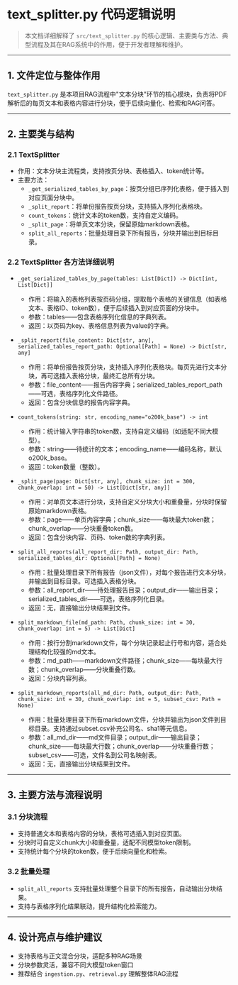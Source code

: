 # text_splitter.py 代码逻辑说明

> 本文档详细解释了 `src/text_splitter.py` 的核心逻辑、主要类与方法、典型流程及其在RAG系统中的作用，便于开发者理解和维护。

---

## 1. 文件定位与整体作用

`text_splitter.py` 是本项目RAG流程中"文本分块"环节的核心模块，负责将PDF解析后的每页文本和表格内容进行分块，便于后续向量化、检索和RAG问答。

---

## 2. 主要类与结构

### 2.1 TextSplitter
- 作用：文本分块主流程类，支持按页分块、表格插入、token统计等。
- 主要方法：
  - `_get_serialized_tables_by_page`：按页分组已序列化表格，便于插入到对应页面分块中。
  - `_split_report`：将单份报告按页分块，支持插入序列化表格块。
  - `count_tokens`：统计文本的token数，支持自定义编码。
  - `_split_page`：将单页文本分块，保留原始markdown表格。
  - `split_all_reports`：批量处理目录下所有报告，分块并输出到目标目录。

### 2.2 TextSplitter 各方法详细说明

- `_get_serialized_tables_by_page(tables: List[Dict]) -> Dict[int, List[Dict]]`
  - 作用：将输入的表格列表按页码分组，提取每个表格的关键信息（如表格文本、表格ID、token数），便于后续插入到对应页面的分块中。
  - 参数：tables——包含表格序列化信息的字典列表。
  - 返回：以页码为key、表格信息列表为value的字典。

- `_split_report(file_content: Dict[str, any], serialized_tables_report_path: Optional[Path] = None) -> Dict[str, any]`
  - 作用：将单份报告按页分块，支持插入序列化表格块。每页先进行文本分块，再可选插入表格分块，最终汇总所有分块。
  - 参数：file_content——报告内容字典；serialized_tables_report_path——可选，表格序列化文件路径。
  - 返回：包含分块信息的报告内容字典。

- `count_tokens(string: str, encoding_name="o200k_base") -> int`
  - 作用：统计输入字符串的token数，支持自定义编码（如适配不同大模型）。
  - 参数：string——待统计的文本；encoding_name——编码名称，默认o200k_base。
  - 返回：token数量（整数）。

- `_split_page(page: Dict[str, any], chunk_size: int = 300, chunk_overlap: int = 50) -> List[Dict[str, any]]`
  - 作用：对单页文本进行分块，支持自定义分块大小和重叠量，分块时保留原始markdown表格。
  - 参数：page——单页内容字典；chunk_size——每块最大token数；chunk_overlap——分块重叠token数。
  - 返回：包含分块内容、页码、token数的字典列表。

- `split_all_reports(all_report_dir: Path, output_dir: Path, serialized_tables_dir: Optional[Path] = None)`
  - 作用：批量处理目录下所有报告（json文件），对每个报告进行文本分块，并输出到目标目录。可选插入表格分块。
  - 参数：all_report_dir——待处理报告目录；output_dir——输出目录；serialized_tables_dir——可选，表格序列化目录。
  - 返回：无，直接输出分块结果到文件。

- `split_markdown_file(md_path: Path, chunk_size: int = 30, chunk_overlap: int = 5) -> List[Dict]`
  - 作用：按行分割markdown文件，每个分块记录起止行号和内容，适合处理结构化较强的md文本。
  - 参数：md_path——markdown文件路径；chunk_size——每块最大行数；chunk_overlap——分块重叠行数。
  - 返回：分块内容列表。

- `split_markdown_reports(all_md_dir: Path, output_dir: Path, chunk_size: int = 30, chunk_overlap: int = 5, subset_csv: Path = None)`
  - 作用：批量处理目录下所有markdown文件，分块并输出为json文件到目标目录。支持通过subset.csv补充公司名、sha1等元信息。
  - 参数：all_md_dir——md文件目录；output_dir——输出目录；chunk_size——每块最大行数；chunk_overlap——分块重叠行数；subset_csv——可选，文件名到公司名映射表。
  - 返回：无，直接输出分块结果到文件。

---

## 3. 主要方法与流程说明

### 3.1 分块流程
- 支持普通文本和表格内容的分块，表格可选插入到对应页面。
- 分块时可自定义chunk大小和重叠量，适配不同模型token限制。
- 支持统计每个分块的token数，便于后续向量化和检索。

### 3.2 批量处理
- `split_all_reports` 支持批量处理整个目录下的所有报告，自动输出分块结果。
- 支持与表格序列化结果联动，提升结构化检索能力。

---

## 4. 设计亮点与维护建议
- 支持表格与正文混合分块，适配多种RAG场景
- 分块参数灵活，兼容不同大模型token窗口
- 推荐结合 `ingestion.py`、`retrieval.py` 理解整体RAG流程 
